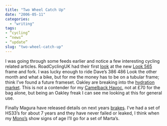 ```yaml
---
title: "Two Wheel Catch Up"
date: "2006-05-11"
categories:
  - "writing"
tags:
- “cycling”
- “news”
- “update”
slug: "two-wheel-catch-up"
---
```


I was going through some feeds earlier and notice a few interesting cycling related articles.
RoadCyclingUK had their first [look][1] at the new [Look 565][2] frame and fork. I was lucky enough to ride Dave’s 386 486 Look the other month and what a bike, but for me the money has to be on a tubular frame; think I’ve found a future frameset. Oakley are breaking into the [hydration market][3]. This is not a contender for my [Camelback Havoc][4], not at £70 for the bag alone, but being an Oakley freak I can see me looking at this for general use.

Finally Magura have released details on next years [brakes][5]. I’ve had a set of HS33’s for about 7 years and they have never failed or leaked, I think when my [Mono’s][6] show signs of age I’ll go for a set of Marta’s.

[1]:	https://www.roadcyclinguk.com/news/article.asp?UAN=1291&v=1
[2]:	https://static.flickr.com/45/144526262_8d94415fde_o.jpg
[3]:	https://www.bikemagic.com/news/article.asp?UAN=4797&v=1
[4]:	https://adamchamberlin.info/2005/04/just-like-a-camel/
[5]:	https://www.bikemagic.com/news/article.asp?UAN=4791&v=1
[6]:	https://static.flickr.com/22/27841563_ab2c280fad.jpg